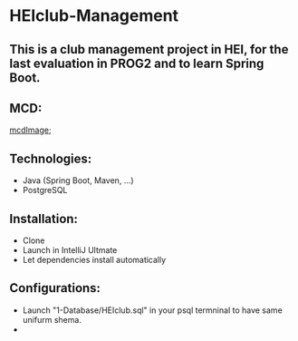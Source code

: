 # HEIclub-Management
This is a club management project in HEI,
for the last evaluation in PROG2 and to
learn Spring Boot.
--------
## MCD:

[mcdImage](./1_Database/MCD.png);

## Technologies:
- Java (Spring Boot, Maven, ...)
- PostgreSQL

## Installation:
- Clone
- Launch in IntelliJ Ultmate
- Let dependencies install automatically 

## Configurations:
- Launch "1-Database/HEIclub.sql" in your psql
termninal to have same unifurm shema.
- 
